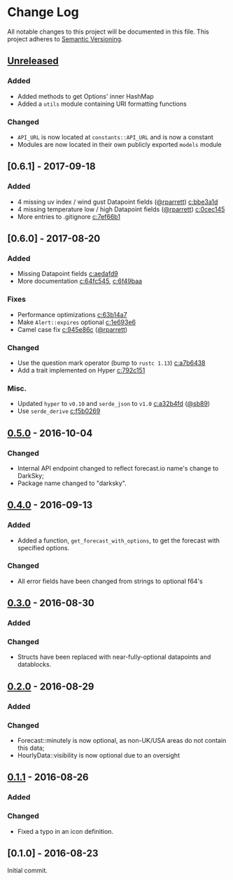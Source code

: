 # Change Log
All notable changes to this project will be documented in this file.
This project adheres to [Semantic Versioning](http://semver.org/).

## [Unreleased]

### Added

- Added methods to get Options' inner HashMap
- Added a `utils` module containing URI formatting functions

### Changed

- `API_URL` is now located at `constants::API_URL` and is now a constant
- Modules are now located in their own publicly exported `models` module

## [0.6.1] - 2017-09-18

### Added

- 4 missing uv index / wind gust Datapoint fields ([@rparrett]) [c:bbe3a1d]
- 4 missing temperature low / high Datapoint fields ([@rparrett]) [c:0cec145]
- More entries to .gitignore [c:7ef66b1]

## [0.6.0] - 2017-08-20

### Added

- Missing Datapoint fields [c:aedafd9]
- More documentation [c:64fc545], [c:6f49baa]

### Fixes

- Performance optimizations [c:63b14a7]
- Make `Alert::expires` optional [c:1e693e6]
- Camel case fix [c:945e86c] ([@rparrett])

### Changed

- Use the question mark operator (bump to `rustc 1.13`) [c:a7b6438]
- Add a trait implemented on Hyper [c:792c151]

### Misc.

- Updated `hyper` to `v0.10` and `serde_json` to `v1.0` [c:a32b4fd] ([@sb89])
- Use `serde_derive` [c:f5b0269]

## [0.5.0] - 2016-10-04

### Changed

- Internal API endpoint changed to reflect forecast.io name's change to DarkSky;
- Package name changed to "darksky".

## [0.4.0] - 2016-09-13

### Added

- Added a function, `get_forecast_with_options`, to get the forecast
with specified options.

### Changed

- All error fields have been changed from strings to optional f64's


## [0.3.0] - 2016-08-30

### Added

### Changed

- Structs have been replaced with near-fully-optional datapoints and
datablocks.


## [0.2.0] - 2016-08-29

### Added

### Changed

- Forecast::minutely is now optional, as non-UK/USA areas do not contain this
data;
- HourlyData::visibility is now optional due to an oversight


## [0.1.1] - 2016-08-26

### Added

### Changed

- Fixed a typo in an icon definition.


## [0.1.0] - 2016-08-23

Initial commit.

[c:0cec145]: https://github.com/zeyla/darksky.rs/commit/0cec1452396b658281b47df9548360708c4caa60
[c:1e693e6]: https://github.com/zeyla/darksky.rs/commit/1e693e640bf43eb8157d91b4b66e7f5088bced70
[c:63b14a7]: https://github.com/zeyla/darksky.rs/commit/63b14a7b5e92f26778a43813f69972ac9aa3835a
[c:64fc545]: https://github.com/zeyla/darksky.rs/commit/64fc545886cd883e8d502cb7336dc6bcde0345d1
[c:6f49baa]: https://github.com/zeyla/darksky.rs/commit/6f49baa2469d891aee847f6178a853e6ef4ba6b7
[c:792c151]: https://github.com/zeyla/darksky.rs/commit/792c1518291c77f7c5669ae8bdea3cda084688e5
[c:7ef66b1]: https://github.com/zeyla/darksky.rs/commit/7ef66b1b8894dbe391cf9f5ce51d7de258726593
[c:945e86c]: https://github.com/zeyla/darksky.rs/commit/945e86c99735732e3709c2517e8ad36284dcbe59
[c:a32b4fd]: https://github.com/zeyla/darksky.rs/commit/a32b4fde289c0db4e636808d288fad7156179891
[c:a7b6438]: https://github.com/zeyla/darksky.rs/commit/a7b6438ee7fe663c9bf33e62c3bcb6117926779c
[c:aedafd9]: https://github.com/zeyla/darksky.rs/commit/aedafd9fce4d45280518e3f8f209a837ecacdc4f
[c:bbe3a1d]: https://github.com/zeyla/darksky.rs/commit/bbe3a1d41cea96bd923d8fe2e685c114c25fc314
[c:f5b0269]: https://github.com/zeyla/darksky.rs/commit/f5b0269b6fe0cf0643f942893368436ef14b6b68

[@rparrett]: https://github.com/rparrett
[@sb89]: https://github.com/sb89

[Unreleased]: https://github.com/zeyla/darksky.rs/compare/v0.4.0...HEAD
[0.5.0]: https://github.com/zeyla/darksky.rs/compare/v0.4.0...v0.5.0
[0.4.0]: https://github.com/zeyla/darksky.rs/compare/v0.3.0...v0.4.0
[0.3.0]: https://github.com/zeyla/darksky.rs/compare/v0.2.0...v0.3.0
[0.2.0]: https://github.com/zeyla/darksky.rs/compare/v0.1.1...v0.2.0
[0.1.1]: https://github.com/zeyla/darksky.rs/compare/v0.1.0...v0.1.1
